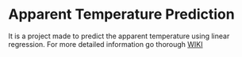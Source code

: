 # Apparent Temperature Prediction
It is a project made to predict the apparent temperature using linear regression. For more detailed information go thorough
<a href="https://github.com/SrajanKumarShukla/Apparent-Temperature-Prediction/wiki">WIKI</a>

